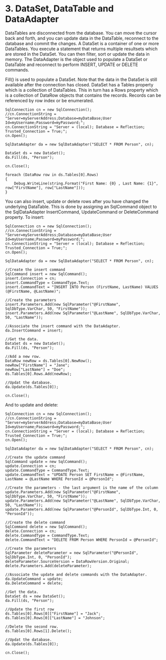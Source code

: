 # 3\. DataSet, DataTable and DataAdapter

DataTables are disconnected from the database. You can move the cursor back
and forth, and you can update data in the DataTable, reconnect to the database
and commit the changes. A DataSet is a container of one or more DataTables.
You execute a statement that returns multiple resultsets which are stored in
the DataSet. You can then filter, sort or update the data in memory. The
DataAdapter is the object used to populate a DataSet or DataTable and
reconnect to perform INSERT, UPDATE or DELETE commands.

  

Fill() is used to populate a DataSet. Note that the data in the DataSet is
still available after the connection has closed. DataSet has a Tables property
which is a collection of DataTables. This in turn has a Rows property which is
a collection of DataRow objects that contains the records. Records can be
referenced by row index or be enumerated.

    SqlConnection cn = new SqlConnection();
    //cn.ConnectionString = "Server=myServerAddress;Database=myDataBase;User Id=myUsername;Password=myPassword;";
    cn.ConnectionString = "Server = (local); Database = Reflection; Trusted_Connection = True;";
    cn.Open();
    
    SqlDataAdapter da = new SqlDataAdapter("SELECT * FROM Person", cn);
    
    DataSet ds = new DataSet();
    da.Fill(ds, "Person");
    
    cn.Close();
    
    foreach (DataRow row in ds.Tables[0].Rows)
    {
        Debug.WriteLine(string.Format("First Name: {0} , Last Name: {1}", row["FirstName"], row["LastName"]));
    }

You can also insert, update or delete rows after you have changed the
underlying DataTable. This is done by assigning an SqlCommand object to the
SqlDataAdapter InsertCommand, UpdateCommand or DeleteCommand property. To insert:

    SqlConnection cn = new SqlConnection();
    //cn.ConnectionString = "Server=myServerAddress;Database=myDataBase;User Id=myUsername;Password=myPassword;";
    cn.ConnectionString = "Server = (local); Database = Reflection; Trusted_Connection = True;";
    cn.Open();
    
    SqlDataAdapter da = new SqlDataAdapter("SELECT * FROM Person", cn);
    
    //Create the insert command
    SqlCommand insert = new SqlCommand();
    insert.Connection = cn;
    insert.CommandType = CommandType.Text;
    insert.CommandText = "INSERT INTO Person (FirstName, LastName) VALUES (@FirstName, @LastName)";
    
    //Create the parameters
    insert.Parameters.Add(new SqlParameter("@FirstName", SqlDbType.VarChar, 50, "FirstName"));
    insert.Parameters.Add(new SqlParameter("@LastName", SqlDbType.VarChar, 50, "LastName"));
    
    //Associate the insert command with the DataAdapter.
    da.InsertCommand = insert;
    
    //Get the data.
    DataSet ds = new DataSet();
    da.Fill(ds, "Person");
    
    //Add a new row.
    DataRow newRow = ds.Tables[0].NewRow();
    newRow["FirstName"] = "Jane";
    newRow["LastName"] = "Doe";
    ds.Tables[0].Rows.Add(newRow);
    
    //Updat the database.
    da.Update(ds.Tables[0]);
    
    cn.Close();

And to update and delete:
  
    SqlConnection cn = new SqlConnection();
    //cn.ConnectionString = "Server=myServerAddress;Database=myDataBase;User Id=myUsername;Password=myPassword;";
    cn.ConnectionString = "Server = (local); Database = Reflection; Trusted_Connection = True;";
    cn.Open();
    
    SqlDataAdapter da = new SqlDataAdapter("SELECT * FROM Person", cn);
    
    //Create the update command
    SqlCommand update = new SqlCommand();
    update.Connection = cn;
    update.CommandType = CommandType.Text;
    update.CommandText = "UPDATE Person SET FirstName = @FirstName, LastName = @LastName WHERE PersonId = @PersonId";
    
    //Create the parameters - the last argument is the name of the column
    update.Parameters.Add(new SqlParameter("@FirstName", SqlDbType.VarChar, 50, "FirstName"));
    update.Parameters.Add(new SqlParameter("@LastName", SqlDbType.VarChar, 50, "LastName"));
    update.Parameters.Add(new SqlParameter("@PersonId", SqlDbType.Int, 0, "PersonId"));
    
    //Create the delete command
    SqlCommand delete = new SqlCommand();
    delete.Connection = cn;
    delete.CommandType = CommandType.Text;
    delete.CommandText = "DELETE FROM Person WHERE PersonId = @PersonId";
    
    //Create the parameters
    SqlParameter deleteParameter = new SqlParameter("@PersonId", SqlDbType.Int, 0, "PersonId");
    deleteParameter.SourceVersion = DataRowVersion.Original;
    delete.Parameters.Add(deleteParameter);
    
    //Associate the update and delete commands with the DataAdapter.
    da.UpdateCommand = update;
    da.DeleteCommand = delete;
    
    //Get the data.
    DataSet ds = new DataSet();
    da.Fill(ds, "Person");
    
    //Update the first row
    ds.Tables[0].Rows[0]["FirstName"] = "Jack";
    ds.Tables[0].Rows[0]["LastName"] = "Johnson";
    
    //Delete the second row.
    ds.Tables[0].Rows[1].Delete();
    
    //Updat the database.
    da.Update(ds.Tables[0]);
    
    cn.Close();


<!--stackedit_data:
eyJoaXN0b3J5IjpbLTkxNzQ0NTI2MCwxMTAwNTY0NjE4XX0=
-->